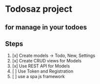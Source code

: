 # Todosaz project

## for manage in your todoes

## Steps

1. [x] Create models -> Todo, New, Settings
2. [x] Create CRUD views for Models
3. [x] Use REST API for Models
4. [ ] Use Token and Registration
5. [ ] use a spa js framework

